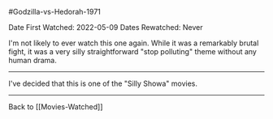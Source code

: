#Godzilla-vs-Hedorah-1971

Date First Watched:  2022-05-09
Dates Rewatched:  Never

I'm not likely to ever watch this one again.  While it was a remarkably brutal fight, it was a very silly straightforward "stop polluting" theme without any human drama.

---
I've decided that this is one of the "Silly Showa" movies.

---
Back to [[Movies-Watched]]